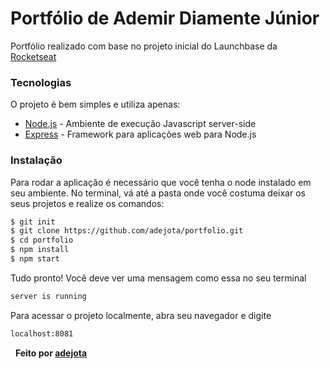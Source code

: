 # Portfólio de Ademir Diamente Júnior


Portfólio realizado com base no projeto inicial do Launchbase da [Rocketseat](https://rocketseat.com.br/)


### Tecnologias


O projeto é bem simples e utiliza apenas:


* [Node.js](https://nodejs.org/en/) - Ambiente de execução Javascript server-side
* [Express](https://expressjs.com/pt-br/) - Framework para aplicações web para Node.js


### Instalação


Para rodar a aplicação é necessário que você tenha o node instalado em seu ambiente.
No terminal, vá até a pasta onde você costuma deixar os seus projetos e realize os comandos:


```sh
$ git init
$ git clone https://github.com/adejota/portfolio.git
$ cd portfolio
$ npm install
$ npm start
```


Tudo pronto! Você deve ver uma mensagem como essa no seu terminal


```sh
server is running
```


Para acessar o projeto localmente, abra seu navegador e digite 


```sh
localhost:8081
```


&nbsp;
**Feito por [adejota](http://portfolio-env.eba-tx8m7zxu.sa-east-1.elasticbeanstalk.com/)**